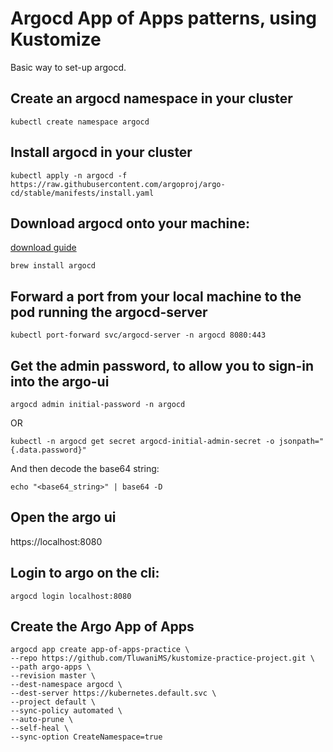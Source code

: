 # Argocd App of Apps patterns, using Kustomize

Basic way to set-up argocd.

## Create an argocd namespace in your cluster

```
kubectl create namespace argocd
```

## Install argocd in your cluster

```
kubectl apply -n argocd -f https://raw.githubusercontent.com/argoproj/argo-cd/stable/manifests/install.yaml
```

## Download argocd onto your machine:

[download guide](https://argo-cd.readthedocs.io/en/stable/getting_started/#2-download-argo-cd-cli)

```
brew install argocd
```

## Forward a port from your local machine to the pod running the argocd-server

```
kubectl port-forward svc/argocd-server -n argocd 8080:443
```

## Get the admin password, to allow you to sign-in into the argo-ui

```
argocd admin initial-password -n argocd
```

OR

```
kubectl -n argocd get secret argocd-initial-admin-secret -o jsonpath="{.data.password}"
```

And then decode the base64 string:

```
echo "<base64_string>" | base64 -D
```

## Open the argo ui

https://localhost:8080

## Login to argo on the cli:

```
argocd login localhost:8080
```

## Create the Argo App of Apps

```
argocd app create app-of-apps-practice \
--repo https://github.com/TluwaniMS/kustomize-practice-project.git \
--path argo-apps \
--revision master \
--dest-namespace argocd \
--dest-server https://kubernetes.default.svc \
--project default \
--sync-policy automated \
--auto-prune \
--self-heal \
--sync-option CreateNamespace=true
```